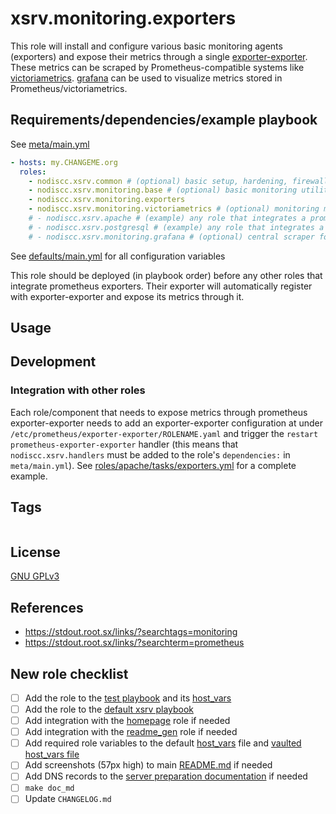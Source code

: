 # xsrv.monitoring.exporters

This role will install and configure various basic monitoring agents (exporters) and expose their metrics through a single [exporter-exporter](https://packages.debian.org/bookworm/prometheus-exporter-exporter). These metrics can be scraped by Prometheus-compatible systems like [victoriametrics](../victoriametrics/). [grafana](../grafana/) can be used to visualize metrics stored in Prometheus/victoriametrics.


## Requirements/dependencies/example playbook

See [meta/main.yml](meta/main.yml)

```yaml
- hosts: my.CHANGEME.org
  roles:
    - nodiscc.xsrv.common # (optional) basic setup, hardening, firewall
    - nodiscc.xsrv.monitoring.base # (optional) basic monitoring utilities
    - nodiscc.xsrv.monitoring.exporters
    - nodiscc.xsrv.monitoring.victoriametrics # (optional) monitoring metrics scraper and time-series database
    # - nodiscc.xsrv.apache # (example) any role that integrates a prometheus exporter
    # - nodiscc.xsrv.postgresql # (example) any role that integrates a prometheus exporter
    # - nodiscc.xsrv.monitoring.grafana # (optional) central scraper for prometheus metrics + visualization dashboards
```

See [defaults/main.yml](defaults/main.yml) for all configuration variables

This role should be deployed (in playbook order) before any other roles that integrate prometheus exporters. Their exporter will automatically register with exporter-exporter and expose its metrics through it.


## Usage

## Development

### Integration with other roles

Each role/component that needs to expose metrics through prometheus exporter-exporter needs to add an exporter-exporter configuration at under `/etc/prometheus/exporter-exporter/ROLENAME.yaml` and trigger the `restart prometheus-exporter-exporter` handler (this means that `nodiscc.xsrv.handlers` must be added to the role's `dependencies:` in `meta/main.yml`). See [roles/apache/tasks/exporters.yml](../../apache/tasks/exporters.yml) for a complete example.

## Tags

<!--BEGIN TAGS LIST-->
```
```
<!--END TAGS LIST-->


## License

[GNU GPLv3](../../LICENSE)


## References

- https://stdout.root.sx/links/?searchtags=monitoring
- https://stdout.root.sx/links/?searchterm=prometheus

## New role checklist

- [ ] Add the role to the [test playbook](https://gitlab.com/nodiscc/xsrv/-/blob/master/tests/playbooks/xsrv-test/playbook.yml) and its [host_vars](https://gitlab.com/nodiscc/xsrv/-/tree/master/tests/playbooks/xsrv-test/host_vars/my.example.test)
- [ ] Add the role to the [default xsrv playbook](https://gitlab.com/nodiscc/xsrv/-/blob/master/playbooks/xsrv/playbook.yml)
- [ ] Add integration with the [homepage](https://gitlab.com/nodiscc/xsrv/-/tree/master/roles/homepage) role if needed
- [ ] Add integration with the [readme_gen](https://gitlab.com/nodiscc/xsrv/-/tree/master/roles/readme_gen) role if needed
- [ ] Add required role variables to the default [host_vars](https://gitlab.com/nodiscc/xsrv/-/blob/master/playbooks/xsrv/host_vars/my.example.org/my.example.org.yml) file and [vaulted host_vars file](https://gitlab.com/nodiscc/xsrv/-/blob/master/playbooks/xsrv/host_vars/my.example.org/my.example.org.vault.yml)
- [ ] Add screenshots (57px high) to main [README.md](https://gitlab.com/nodiscc/xsrv/-/blob/master/README.md) if needed
- [ ] Add DNS records to the [server preparation documentation](https://gitlab.com/nodiscc/xsrv/-/blob/master/docs/installation/server-preparation.md) if needed
- [ ] `make doc_md`
- [ ] Update `CHANGELOG.md`

